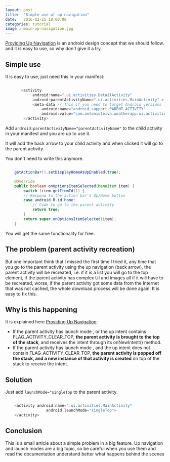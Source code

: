 ```yaml
---
layout: post
title:  "Simple use of up navigation"
date:   2016-02-25 18:00:00
categories: tutorial
image : main-up-navigation.jpg
---
```


[Providing Up Navigation](http://developer.android.com/intl/es/training/implementing-navigation/ancestral.html) is an android design concept that we should follow. and it is easy to use, so why don't give it a try.

## Simple use
It is easy to use, just  need this in your manifest:

```java

	   <activity
            android:name=".ui.activities.DetailActivity"
            android:parentActivityName=".ui.activities.MainActivity" > //<---Only add this
            <meta-data // This if you need to target Android versions lower than 16
                android:name="android.support.PARENT_ACTIVITY"
                android:value="com.antonioleiva.weatherapp.ui.activities.MainActivity" />
        </activity>

```

Add `android:parentActivityName="parentActivityName"` to the child activity in your manifest and you are up to use it. 

It will add the back arrow to your child activity and when clicked it will go to the parent activity.

You don't need to write this anymore. 

```java

	getActionBar().setDisplayHomeAsUpEnabled(true);

	@Override
	public boolean onOptionsItemSelected(MenuItem item) {
	    switch (item.getItemId()) {
	    // Respond to the action bar's Up/Home button
	    case android.R.id.home:
	        // Code to go to the parent activity
	        return true;
	    }
	    return super.onOptionsItemSelected(item);
	}
```

You will get the same functionality for free.

## The problem (parent activity recreation)
But one important think that I missed the first time I tried it, any time that you go to the parent activity using the up navigation (back arrow), the parent activity will be recreated, i.e. if it is a list you will go to the top element, if the parent activity has complex UI and images all if it will have to be recreated, worse, if the parent activity got some data from the Internet that was not cached, the whole download process will be done again. It is easy to fix this.

## Why is this happening
It is explained here [Providing Up Navigation](http://developer.android.com/intl/es/training/implementing-navigation/ancestral.html):

* If the parent activity has launch mode <singleTop>, or the up intent contains FLAG_ACTIVITY_CLEAR_TOP, **the parent activity is brought to the top of the stack**, and receives the intent through its onNewIntent() method.
* If the parent activity has launch mode <standard>, and the up intent does not contain FLAG_ACTIVITY_CLEAR_TOP, **the parent activity is popped off the stack, and a new instance of that activity is created** on top of the stack to receive the intent.

## Solution
Just add `launchMode="singleTop` to the parent activity.

```java

	<activity android:name=".ui.activities.MainActivity"
                  android:launchMode="singleTop">
    </activity>
```

## Conclusion 	
This is a small article about a simple problem in a big feature. Up navigation and launch modes are a big topic, so be careful when you use them and read the documentation understand better what happens behind the scenes
